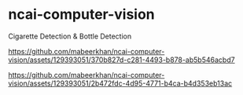 # ncai-computer-vision
Cigarette Detection &amp; Bottle Detection


https://github.com/mabeerkhan/ncai-computer-vision/assets/129393051/370b827d-c281-4493-b878-ab5b546acbd7

https://github.com/mabeerkhan/ncai-computer-vision/assets/129393051/2b472fdc-4d95-4771-b4ca-b4d353eb13ac


